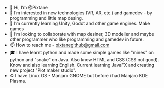 - 👋 Hi, I’m @Pixtane
- 👀 I’m interested in new technologies (VR, AR, etc.) and gamedev - by programming and little map desing.
- 🌱 I’m currently learning Unity, Godot and other game engines. Make games
- 💞️ I’m looking to collaborate with map desiner, 3D modeller and maybe other programmer who like programming and gamedev in future.
- 📫 How to reach me - pixtanegithub@gmail.com
- 🎓 I have learnt python and made some simple games like "mines" on python and "snake" on Java. Also know HTML and CSS (CSS not good). Know and also learning English. Current learning JavaFX and creating new project "Plot maker studio".
- ⚙ I have Linux OS - Manjaro GNOME but before i had Manjaro KDE Plasma.

<!---
Pixtane/Pixtane is a ✨ special ✨ repository because its `README.md` (this file) appears on your GitHub profile.
You can click the Preview link to take a look at your changes.
--->
